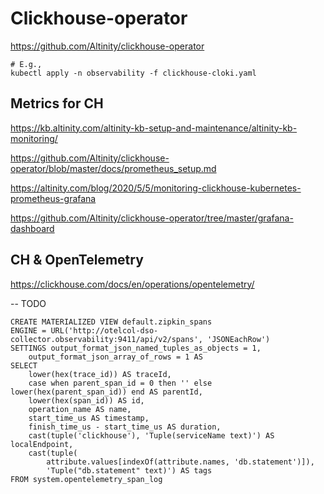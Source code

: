 # Clickhouse-operator

https://github.com/Altinity/clickhouse-operator

```
# E.g., 
kubectl apply -n observability -f clickhouse-cloki.yaml

```

## Metrics for CH

https://kb.altinity.com/altinity-kb-setup-and-maintenance/altinity-kb-monitoring/

https://github.com/Altinity/clickhouse-operator/blob/master/docs/prometheus_setup.md

https://altinity.com/blog/2020/5/5/monitoring-clickhouse-kubernetes-prometheus-grafana

https://github.com/Altinity/clickhouse-operator/tree/master/grafana-dashboard

## CH & OpenTelemetry

https://clickhouse.com/docs/en/operations/opentelemetry/


-- TODO
```
CREATE MATERIALIZED VIEW default.zipkin_spans
ENGINE = URL('http://otelcol-dso-collector.observability:9411/api/v2/spans', 'JSONEachRow')
SETTINGS output_format_json_named_tuples_as_objects = 1,
    output_format_json_array_of_rows = 1 AS
SELECT
    lower(hex(trace_id)) AS traceId,
    case when parent_span_id = 0 then '' else lower(hex(parent_span_id)) end AS parentId,
    lower(hex(span_id)) AS id,
    operation_name AS name,
    start_time_us AS timestamp,
    finish_time_us - start_time_us AS duration,
    cast(tuple('clickhouse'), 'Tuple(serviceName text)') AS localEndpoint,
    cast(tuple(
        attribute.values[indexOf(attribute.names, 'db.statement')]),
        'Tuple("db.statement" text)') AS tags
FROM system.opentelemetry_span_log

```